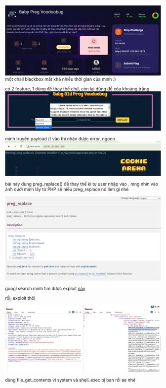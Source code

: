 ![image](../img/8.1.png)
một chall blackbox mất khá nhiều thời gian của mình :) 


có 2 feature, 1 dùng để thay thế chứ, còn lại dùng để xóa khoảng trắng
![image](../img/8.2.png)


mình truyền payload /t vào thì nhận được error, ngonn
![image](../img/8.3.png)

bài này dùng preg_replace() để thay thế kí tự user nhập vào
. mng nhìn vào ảnh dưới mình lấy từ PHP sẽ hiểu preg_replace nó làm gì nhé

![image](../img/8.4.png)

googl search mình tìm được exploit [này](https://bitquark.co.uk/blog/2013/07/23/the_unexpected_dangers_of_preg_replace)

rồi, exploit thôi

![image](../img/8.5.png)

dùng file_get_contents vì system và shell_exec bị ban rồi ae nhé





